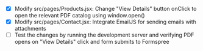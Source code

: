 - [x] Modify src/pages/Products.jsx: Change "View Details" button onClick to open the relevant PDF catalog using window.open()
- [x] Modify src/pages/Contact.jsx: Integrate EmailJS for sending emails with attachments
- [ ] Test the changes by running the development server and verifying PDF opens on "View Details" click and form submits to Formspree
